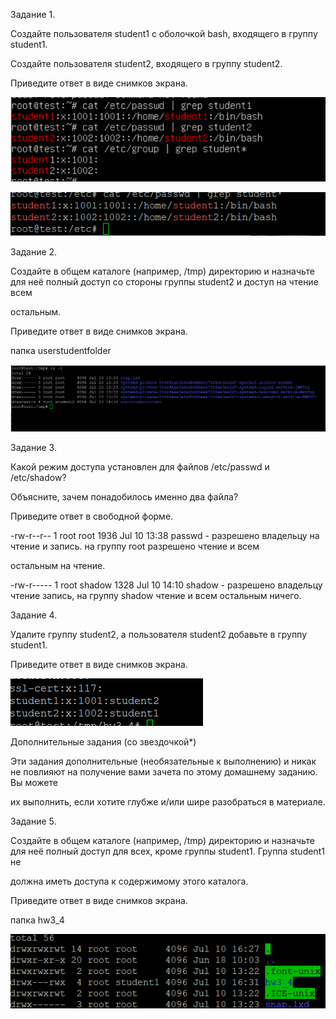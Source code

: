Задание 1.

Создайте пользователя student1 с оболочкой bash, входящего в группу student1.

Создайте пользователя student2, входящего в группу student2.

Приведите ответ в виде снимков экрана.

![alt tag](https://github.com/avo1yanskiy/slin-homeworks/blob/main/image/3.4/Screenshot_20.png "adduser")

![alt tag](https://github.com/avo1yanskiy/slin-homeworks/blob/main/image/3.4/Screenshot_2.png "adduser")

Задание 2.

Создайте в общем каталоге (например, /tmp) директорию и назначьте для неё полный доступ со стороны группы student2 и доступ на чтение всем 

остальным.

Приведите ответ в виде снимков экрана.

папка userstudentfolder

![alt tag](https://github.com/avo1yanskiy/slin-homeworks/blob/main/image/3.4/Screenshot_1.png "45")

Задание 3.

Какой режим доступа установлен для файлов /etc/passwd и /etc/shadow?

Объясните, зачем понадобилось именно два файла?

Приведите ответ в свободной форме.

-rw-r--r--   1 root root       1936 Jul 10 13:38 passwd - разрешено владельцу на чтение и запись. на группу root разрешено чтение и всем 

остальным на чтение.

-rw-r-----   1 root shadow     1328 Jul 10 14:10 shadow - разрешено владельцу чтение запись, на группу shadow чтение и всем остальным ничего.

Задание 4.

Удалите группу student2, а пользователя student2 добавьте в группу student1.

Приведите ответ в виде снимков экрана.

![alt tag](https://github.com/avo1yanskiy/slin-homeworks/blob/main/image/3.4/Screenshot_3.png "add group")


Дополнительные задания (со звездочкой*)

Эти задания дополнительные (необязательные к выполнению) и никак не повлияют на получение вами зачета по этому домашнему заданию. Вы можете 

их выполнить, если хотите глубже и/или шире разобраться в материале.

Задание 5.

Создайте в общем каталоге (например, /tmp) директорию и назначьте для неё полный доступ для всех, кроме группы student1. Группа student1 не 

должна иметь доступа к содержимому этого каталога.

Приведите ответ в виде снимков экрана.

папка hw3_4

![alt tag](https://github.com/avo1yanskiy/slin-homeworks/blob/main/image/3.4/Screenshot_4.png "45")